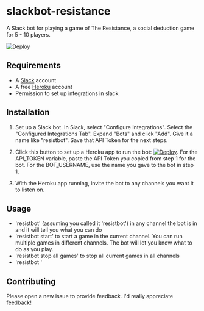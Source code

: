 # slackbot-resistance
A Slack bot for playing a game of The Resistance, a social deduction game for 5 - 10 players.

[![Deploy](https://www.herokucdn.com/deploy/button.svg)](https://heroku.com/deploy)

## Requirements
* A [Slack](https://slack.com) account
* A free [Heroku](https://www.heroku.com/) account
* Permission to set up integrations in slack

## Installation

1. Set up a Slack bot. In Slack, select "Configure Integrations". Select the "Configured Integrations Tab".
Expand "Bots" and click "Add". Give it a name like "resistbot". Save that API Token for the next steps.

2. Click this button to set up a Heroku app to run the bot: [![Deploy](https://www.herokucdn.com/deploy/button.svg)](https://heroku.com/deploy).
For the API_TOKEN variable, paste the API Token you copied from step 1 for the bot. For the BOT_USERNAME, use the name you gave to the bot in step 1.

3. With the Heroku app running, invite the bot to any channels you want it to listen on.

## Usage
* 'resistbot' (assuming you called it 'resistbot') in any channel the bot is in and it will tell you what you can do
* 'resistbot start' to start a game in the current channel. You can run multiple games in different channels. The bot will
let you know what to do as you play.
* 'resistbot stop all games' to stop all current games in all channels
* 'resistbot '


## Contributing

Please open a new issue to provide feedback. I'd really appreciate feedback!
